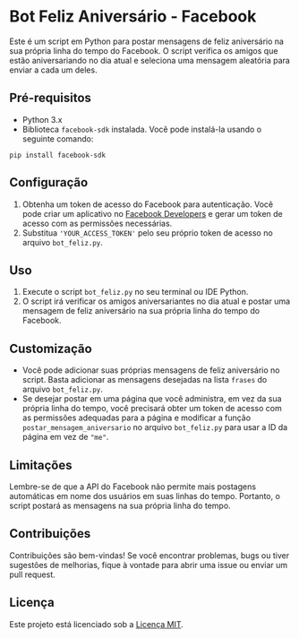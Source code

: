 # Bot Feliz Aniversário - Facebook

Este é um script em Python para postar mensagens de feliz aniversário na sua própria linha do tempo do Facebook. O script verifica os amigos que estão aniversariando no dia atual e seleciona uma mensagem aleatória para enviar a cada um deles.

## Pré-requisitos

- Python 3.x
- Biblioteca `facebook-sdk` instalada. Você pode instalá-la usando o seguinte comando:

````pip install facebook-sdk  ````



## Configuração

1. Obtenha um token de acesso do Facebook para autenticação. Você pode criar um aplicativo no [Facebook Developers](https://developers.facebook.com) e gerar um token de acesso com as permissões necessárias.
2. Substitua `'YOUR_ACCESS_TOKEN'` pelo seu próprio token de acesso no arquivo `bot_feliz.py`.

## Uso

1. Execute o script `bot_feliz.py` no seu terminal ou IDE Python.
2. O script irá verificar os amigos aniversariantes no dia atual e postar uma mensagem de feliz aniversário na sua própria linha do tempo do Facebook.

## Customização

- Você pode adicionar suas próprias mensagens de feliz aniversário no script. Basta adicionar as mensagens desejadas na lista `frases` do arquivo `bot_feliz.py`.
- Se desejar postar em uma página que você administra, em vez da sua própria linha do tempo, você precisará obter um token de acesso com as permissões adequadas para a página e modificar a função `postar_mensagem_aniversario` no arquivo `bot_feliz.py` para usar a ID da página em vez de `"me"`.

## Limitações

Lembre-se de que a API do Facebook não permite mais postagens automáticas em nome dos usuários em suas linhas do tempo. Portanto, o script postará as mensagens na sua própria linha do tempo.

## Contribuições

Contribuições são bem-vindas! Se você encontrar problemas, bugs ou tiver sugestões de melhorias, fique à vontade para abrir uma issue ou enviar um pull request.

## Licença

Este projeto está licenciado sob a [Licença MIT](LICENSE).

